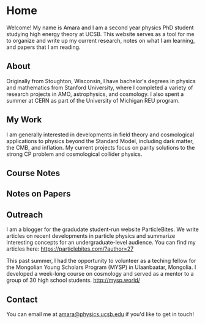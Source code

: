 # Home

Welcome! My name is Amara and I am a second year physics PhD student studying high energy theory at UCSB. This website serves as a tool for me to organize and write up my current research, notes on what I am learning, and papers that I am reading.

## About

Originally from Stoughton, Wisconsin, I have bachelor's degrees in physics and mathematics from Stanford University, where I completed a variety of research projects in AMO, astrophysics, and cosmology. I also spent a summer at CERN as part of the University of Michigan REU program. 

## My Work

I am generally interested in developments in field theory and cosmological applications to physics beyond the Standard Model, including dark matter, the CMB, and inflation. My current projects focus on parity solutions to the strong CP problem and cosmological collider physics. 

## Course Notes

## Notes on Papers

## Outreach

I am a blogger for the gradudate student-run website ParticleBites. We write articles on recent developments in particle physics and summarize interesting concepts for an undergraduate-level audience. You can find my articles here: https://particlebites.com/?author=27

This past summer, I had the opportunity to volunteer as a teching fellow for the Mongolian Young Scholars Program (MYSP) in Ulaanbaatar, Mongolia. I developed a week-long course on cosmology and served as a mentor to a group of 30 high school students. http://mysp.world/

## Contact

You can email me at amara@physics.ucsb.edu if you'd like to get in touch!
